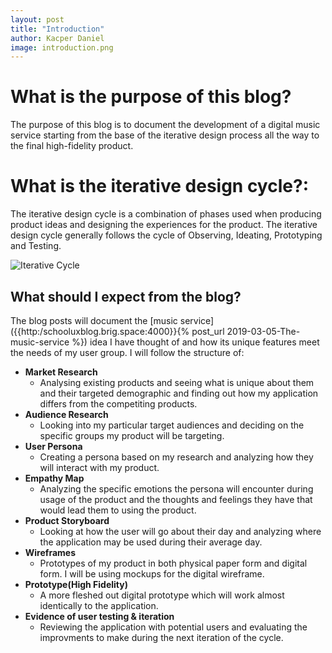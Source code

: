 ```yaml
---
layout: post
title: "Introduction"
author: Kacper Daniel
image: introduction.png
---
```


# What is the purpose of this blog?
The purpose of this blog is to document the development of a digital music service starting from the base of the iterative design process all the way to the final high-fidelity product.

# What is the iterative design cycle?:
The iterative design cycle is a combination of phases used when producing product ideas and designing the experiences for the product. The iterative design cycle generally follows the cycle of Observing, Ideating, Prototyping and Testing. 

![Iterative Cycle](http://web.mit.edu/6.813/www/sp17/classes/06-user-centered-design/figures/04.png)

## What should I expect from the blog?
The blog posts will document the [music service]({{http:/schooluxblog.brig.space:4000}}{% post_url 2019-03-05-The-music-service %}) idea I have thought of and how its unique features meet the needs of my user group. I will follow the structure of:

* **Market Research**
    *  Analysing existing products and seeing what is unique about them and their targeted demographic and finding out how my application differs from the competiting products.
* **Audience Research**
    * Looking into my particular target audiences and deciding on the specific groups my product will be targeting.
* **User Persona**
    * Creating a persona based on my research and analyzing how they will interact with my product.
* **Empathy Map**
    * Analyzing the specific emotions the persona will encounter during usage of the product and the thoughts and feelings they have that would lead them to using the product.
* **Product Storyboard**
    * Looking at how the user will go about their day and analyzing where the application may be used during their average day.
* **Wireframes**
    * Prototypes of my product in both physical paper form and digital form. I will be using mockups for the digital wireframe.
* **Prototype(High Fidelity)**
    * A more fleshed out digital prototype which will work almost identically to the application.
* **Evidence of user testing & iteration**
    * Reviewing the application with potential users and evaluating the improvments to make during the next iteration of the cycle.


